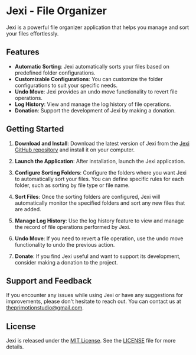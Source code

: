 # Jexi - File Organizer

Jexi is a powerful file organizer application that helps you manage and sort your files effortlessly.

## Features

- **Automatic Sorting**: Jexi automatically sorts your files based on predefined folder configurations.
- **Customizable Configurations**: You can customize the folder configurations to suit your specific needs.
- **Undo Move**: Jexi provides an undo move functionality to revert file operations.
- **Log History**: View and manage the log history of file operations.
- **Donation**: Support the development of Jexi by making a donation.

## Getting Started

1. **Download and Install**: Download the latest version of Jexi from the [Jexi GitHub repository](https://github.com/PrimotionStudio/Jexi) and install it on your computer.

2. **Launch the Application**: After installation, launch the Jexi application.

3. **Configure Sorting Folders**: Configure the folders where you want Jexi to automatically sort your files. You can define specific rules for each folder, such as sorting by file type or file name.

4. **Sort Files**: Once the sorting folders are configured, Jexi will automatically monitor the specified folders and sort any new files that are added.

5. **Manage Log History**: Use the log history feature to view and manage the record of file operations performed by Jexi.

6. **Undo Move**: If you need to revert a file operation, use the undo move functionality to undo the previous action.

7. **Donate**: If you find Jexi useful and want to support its development, consider making a donation to the project.

## Support and Feedback

If you encounter any issues while using Jexi or have any suggestions for improvements, please don't hesitate to reach out. You can contact us at [theprimotionstudio@gmail.com](mailto:theprimotionstudio@gmail.com).

## License

Jexi is released under the [MIT License](https://opensource.org/licenses/MIT). See the [LICENSE](LICENSE) file for more details.
